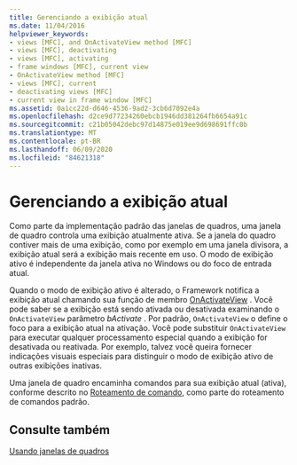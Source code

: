 ```yaml
---
title: Gerenciando a exibição atual
ms.date: 11/04/2016
helpviewer_keywords:
- views [MFC], and OnActivateView method [MFC]
- views [MFC], deactivating
- views [MFC], activating
- frame windows [MFC], current view
- OnActivateView method [MFC]
- views [MFC], current
- deactivating views [MFC]
- current view in frame window [MFC]
ms.assetid: 0a1cc22d-d646-4536-9ad2-3cb6d7092e4a
ms.openlocfilehash: d2ce9d77234260ebcb1946dd381264fb6654a91c
ms.sourcegitcommit: c21b05042debc97d14875e019ee9d698691ffc0b
ms.translationtype: MT
ms.contentlocale: pt-BR
ms.lasthandoff: 06/09/2020
ms.locfileid: "84621318"
---
```

# <a name="managing-the-current-view"></a>Gerenciando a exibição atual

Como parte da implementação padrão das janelas de quadros, uma janela de quadro controla uma exibição atualmente ativa. Se a janela do quadro contiver mais de uma exibição, como por exemplo em uma janela divisora, a exibição atual será a exibição mais recente em uso. O modo de exibição ativo é independente da janela ativa no Windows ou do foco de entrada atual.

Quando o modo de exibição ativo é alterado, o Framework notifica a exibição atual chamando sua função de membro [OnActivateView](reference/cview-class.md#onactivateview) . Você pode saber se a exibição está sendo ativada ou desativada examinando o `OnActivateView` parâmetro *bActivate* . Por padrão, `OnActivateView` o define o foco para a exibição atual na ativação. Você pode substituir `OnActivateView` para executar qualquer processamento especial quando a exibição for desativada ou reativada. Por exemplo, talvez você queira fornecer indicações visuais especiais para distinguir o modo de exibição ativo de outras exibições inativas.

Uma janela de quadro encaminha comandos para sua exibição atual (ativa), conforme descrito no [Roteamento de comando](command-routing.md), como parte do roteamento de comandos padrão.

## <a name="see-also"></a>Consulte também

[Usando janelas de quadros](using-frame-windows.md)
